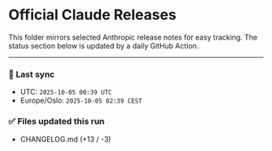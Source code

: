 # Official Claude Releases

This folder mirrors selected Anthropic release notes for easy tracking.
The status section below is updated by a daily GitHub Action.


---

<!-- sync-status:start -->

### 🔄 Last sync
- UTC: `2025-10-05 00:39 UTC`
- Europe/Oslo: `2025-10-05 02:39 CEST`

### ✅ Files updated this run

- CHANGELOG.md (+13 / -3)<!-- sync-status:end -->















































